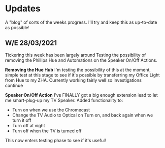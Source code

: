 # Updates
A "blog" of sorts of the weeks progress. I'll try and keep this as up-to-date as possible!

## W/E 28/03/2021
Tickering this week has been largely around Testing the possibility of removing the Phillips Hue and Automations on the Speaker On/Off Actions. 

**Removing the Hue Hub**
I'm testing the possibility of this at the moment, simple test at this stage to see if it's possible by transferring my Office Light from Hue to my ZHA. Currently working fairly well so investigations continue

**Speaker On/Off Action**
I've FINALLY got a big enough extension lead to let me smart-plug-up my TV Speaker. Added functionality to:

- Turn on when we use the Chromecast
- Change the TV Audio to Optical on Turn on, and back again when we turn it off
- Turn off at night
- Turn off when the TV is turned off

This now enters testing phase to see if it's useful!